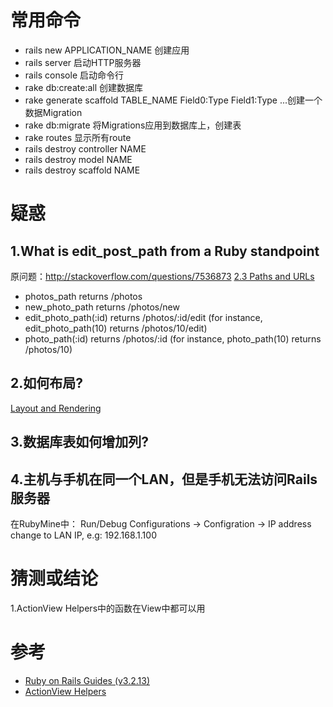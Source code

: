 常用命令
========
* rails new APPLICATION_NAME 创建应用
* rails server 启动HTTP服务器
* rails console 启动命令行
* rake db:create:all 创建数据库
* rake generate scaffold TABLE_NAME Field0:Type Field1:Type ...创建一个数据Migration
* rake db:migrate 将Migrations应用到数据库上，创建表
* rake routes 显示所有route
* rails destroy controller NAME
* rails destroy model NAME
* rails destroy scaffold NAME

疑惑
====

1.What is edit\_post\_path from a Ruby standpoint
--------------------------------------------------

原问题：http://stackoverflow.com/questions/7536873
[2.3 Paths and URLs](http://guides.rubyonrails.org/routing.html)

- photos_path returns /photos
- new_photo_path returns /photos/new
- edit_photo_path(:id) returns /photos/:id/edit (for instance, edit_photo_path(10) returns /photos/10/edit)
- photo_path(:id) returns /photos/:id (for instance, photo_path(10) returns /photos/10)

2.如何布局?
------------

[Layout and Rendering](http://guides.rubyonrails.org/layouts_and_rendering.html)

3.数据库表如何增加列?
--------------------

4.主机与手机在同一个LAN，但是手机无法访问Rails服务器
----------------------------------------------------
在RubyMine中：
Run/Debug Configurations -> Configration -> IP address change to LAN IP, e.g: 192.168.1.100



猜测或结论
=========
1.ActionView Helpers中的函数在View中都可以用

参考
====
- [Ruby on Rails Guides (v3.2.13)](http://guides.rubyonrails.org/)
- [ActionView Helpers](file:///D:/prog/rb/railsinstaller/Ruby1.9.3/lib/ruby/gems/1.9.1/gems/actionpack-3.2.11/lib/action_view/helpers)

